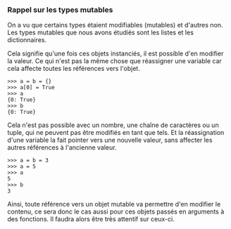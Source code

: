 ### Rappel sur les types mutables

On a vu que certains types étaient modifiables (mutables) et d'autres non.
Les types mutables que nous avons étudiés sont les listes et les dictionnaires.

Cela signifie qu'une fois ces objets instanciés, il est possible d'en modifier la valeur.
Ce qui n'est pas la même chose que réassigner une variable car cela affecte toutes les références vers l'objet.

```pycon
>>> a = b = {}
>>> a[0] = True
>>> a
{0: True}
>>> b
{0: True}
```

Cela n'est pas possible avec un nombre, une chaîne de caractères ou un tuple, qui ne peuvent pas être modifiés en tant que tels.
Et la réassignation d'une variable la fait pointer vers une nouvelle valeur, sans affecter les autres références à l'ancienne valeur.

```pycon
>>> a = b = 3
>>> a = 5
>>> a
5
>>> b
3
```

Ainsi, toute référence vers un objet mutable va permettre d'en modifier le contenu, ce sera donc le cas aussi pour ces objets passés en arguments à des fonctions.
Il faudra alors être très attentif sur ceux-ci.
